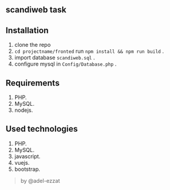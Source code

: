 ##  scandiweb task


## Installation

1. clone the repo
2. `cd projectname/fronted` run `npm install && npm run build` .
3. import database `scandiweb.sql` .
4. configure mysql in `Config/Database.php` .

## Requirements

1. PHP.
2. MySQL.
3. nodejs.

## Used technologies

1. PHP.
2. MySQL.
3. javascript.
4. vuejs.
5. bootstrap.

> by @adel-ezzat
